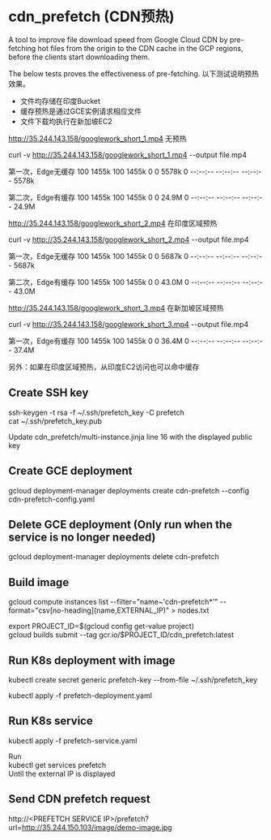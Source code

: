 # cdn_prefetch (CDN预热)

A tool to improve file download speed from Google Cloud CDN by pre-fetching hot files from the origin to the CDN cache in the GCP regions, before the clients start downloading them.

The below tests proves the effectiveness of pre-fetching.
以下测试说明预热效果。

 - 文件均存储在印度Bucket
 - 缓存预热是通过GCE实例请求相应文件
 - 文件下载均执行在新加坡EC2

http://35.244.143.158/googlework_short_1.mp4   无预热

curl -v http://35.244.143.158/googlework_short_1.mp4 --output file.mp4

第一次，Edge无缓存
100 1455k  100 1455k    0     0  5578k      0 --:--:-- --:--:-- --:--:-- 5578k

第二次，Edge有缓存
100 1455k  100 1455k    0     0  24.9M      0 --:--:-- --:--:-- --:--:-- 24.9M


http://35.244.143.158/googlework_short_2.mp4   在印度区域预热

curl -v http://35.244.143.158/googlework_short_2.mp4 --output file.mp4

第一次，Edge无缓存
100 1455k  100 1455k    0     0  5687k      0 --:--:-- --:--:-- --:--:-- 5687k

第二次，Edge有缓存
100 1455k  100 1455k    0     0  43.0M      0 --:--:-- --:--:-- --:--:-- 43.0M


http://35.244.143.158/googlework_short_3.mp4   在新加坡区域预热

curl -v http://35.244.143.158/googlework_short_3.mp4 --output file.mp4

第一次，Edge有缓存
100 1455k  100 1455k    0     0  36.4M      0 --:--:-- --:--:-- --:--:-- 37.4M

另外：如果在印度区域预热，从印度EC2访问也可以命中缓存

## Create SSH key

ssh-keygen -t rsa -f ~/.ssh/prefetch_key -C prefetch  
cat ~/.ssh/prefetch_key.pub  
  
Update cdn_prefetch/multi-instance.jinja line 16 with the displayed public key  

## Create GCE deployment
gcloud deployment-manager deployments create cdn-prefetch --config cdn-prefetch-config.yaml

## Delete GCE deployment (Only run when the service is no longer needed)

gcloud deployment-manager deployments delete cdn-prefetch

## Build image

gcloud compute instances list --filter="name~'cdn-prefetch*'" --format="csv\[no-heading\](name,EXTERNAL_IP)" > nodes.txt  

export PROJECT_ID=\$(gcloud config get-value project)   
gcloud builds submit --tag gcr.io/\$PROJECT_ID\/cdn_prefetch:latest  

## Run K8s deployment with image

<!--
kubectl run --replicas=1 --image=gcr.io/youzhi-lab/cdn_prefetch:0.1 --labels="app=prefetch" prefetch  
-->
kubectl create secret generic prefetch-key --from-file ~/.ssh/prefetch_key  

kubectl apply -f prefetch-deployment.yaml

## Run K8s service

kubectl apply -f prefetch-service.yaml  

Run  
kubectl get services prefetch  
Until the external IP is displayed  

## Send CDN prefetch request

http://&lt;PREFETCH SERVICE IP&gt;/prefetch?url=http://35.244.150.103/image/demo-image.jpg
